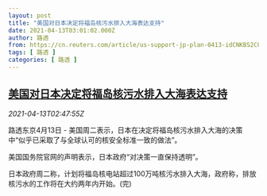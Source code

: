 ```yaml
---
layout: post
title: "美国对日本决定将福岛核污水排入大海表达支持"
date: 2021-04-13T03:01:02.000Z
author: 路透
from: https://cn.reuters.com/article/us-support-jp-plan-0413-idCNKBS2C007Q
tags: [ 路透 ]
categories: [ 路透 ]
---
```

<!--1618282862000-->
[美国对日本决定将福岛核污水排入大海表达支持](https://cn.reuters.com/article/us-support-jp-plan-0413-idCNKBS2C007Q)
------

<div>
<div><i>2021-04-13T02:47:55Z</i></div><p>路透东京4月13日 - 美国周二表示，日本在决定将福岛核污水排入大海的决策中“似乎已采取了与全球认可的核安全标准一致的做法”。</p><p>美国国务院官网的声明表示，日本政府“对决策一直保持透明”。</p><p>日本政府周二称，计划将福岛核电站超过100万吨核污水排入大海，政府称，排放核污水的工作将在大约两年内开始。(完)</p>
</div>
